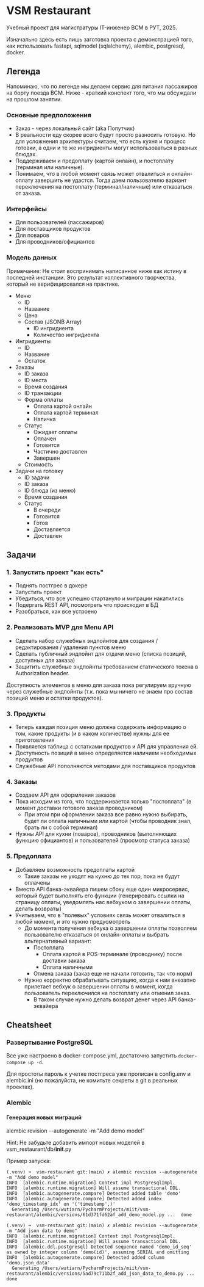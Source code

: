 # VSM Restaurant
Учебный проект для магистратуры IT-инженер ВСМ в РУТ, 2025.

Изначально здесь есть лишь заготовка проекта с демонстрацией того, как использовать fastapi, sqlmodel (sqlalchemy), alembic, postgresql, docker.

## Легенда
Напоминаю, что по легенде мы делаем сервис для питания пассажиров на борту поезда ВСМ. Ниже - краткий конспект того, что мы обсуждали на прошлом занятии.

### Основные предположения
- Заказ - через локальный сайт (aka Попутчик)
- В реальности еду скорее всего будут просто разносить готовую. Но для усложнения архитектуры считаем, что есть кухня и процесс готовки, а одни и те же ингридиенты могут использоваться в разных блюдах.
- Поддерживаем и предоплату (картой онлайн), и постоплату (терминал или наличные). 
- Понимаем, что в любой момент связь может отвалиться и онлайн-оплату завершить не удастся. Тогда даем пользователю вариант переключения на постоплату (терминал/наличные) или отказаться от заказа.

### Интерфейсы
* Для пользователей (пассажиров)
* Для поставщиков продуктов
* Для поваров
* Для проводников/официантов

### Модель данных
Примечание: Не стоит воспринимать написанное ниже как истину в последней инстанции. Это результат коллективного творчества, который не верифицировался на практике.

* Меню
    * ID
    * Название
    * Цена
    * Состав (JSONB Array)
        * ID ингридиента
        * Количество ингридиента
* Ингридиенты
    * ID
    * Название
    * Остаток
* Заказы
    * ID заказа
    * ID места
    * Время создания
    * ID транзакции
    * Форма оплаты
        * Оплата картой онлайн
        * Оплата картой терминал
        * Наличка
    * Статус
        * Ожидает оплаты
        * Оплачен
        * Готовится
        * Частично доставлен
        * Завершен
    * Стоимость
* Задачи на готовку
    * ID задачи
    * ID заказа
    * ID блюда (из меню)
    * Время создания
    * Статус
        * В очереди
        * Готовится
        * Готов
        * Доставляется
        * Доставлен

## Задачи

### 1. Запустить проект "как есть"
- Поднять постгрес в докере
- Запустить проект
- Убедиться, что все успешно стартануло и миграции накатились
- Подергать REST API, посмотреть что происходит в БД
- Разобраться, как все устроено

### 2. Реализовать MVP для Menu API
- Сделать набор служебных эндпойнтов для создания / редактирования / удаления пунктов меню
- Сделать публичный эндпойнт для отдачи меню (списка позиций, доступных для заказа)
- Защитить служебные эндпойнты требованием статического токена в Authorization header.

Доступность элементов в меню для заказа пока регулируем вручную через служебные эндпойнты (т.к. пока мы ничего не знаем про состав позиций меню и остатки продуктов).

### 3. Продукты
- Теперь каждая позиция меню должна содержать информацию о том, какие продукты (и в каком количестве) нужны для ее приготовления
- Появляется таблица с остатками продуктов и API для управления ей.
- Доступность позиций в меню определяется наличием необходимых продуктов
- Служебные API пополняются методами для поставщиков продуктов

### 4. Заказы
- Создаем API для оформления заказов
- Пока исходим из того, что поддерживается только "постоплата" (в момент доставки готового заказа проводником)
  - При этом при оформлении заказа все равно нужно выбирать, будет ли оплата наличными или картой (чтобы проводник знал, брать ли с собой терминал)
- Нужны API для кухни (поваров), проводников (выполняющих функцию официантов) и пользователей (просмотр статуса заказа)

### 5. Предоплата
- Добавляем возможность предоплаты картой
  - Такие заказы не уходят на кухню до тех пор, пока не будут оплачены
- Вместо API банка-эквайера пишем сбоку еще один микросервис, который будет выполнять его функции (генерировать ссылки на страницу оплаты, уведомлять нас вебхуком о завершении оплаты, делать возвраты)
- Учитываем, что в "полевых" условиях связь может отвалиться в любой момент, и это нужно предусмотреть
  - До момента получения вебхука о завершении оплаты позволяем пользователю отказаться от онлайн-оплаты и выбрать альтернативный вариант:
    - Постоплата
      - Оплата картой в POS-терминале (проводнику) после доставки заказа
      - Оплата наличными
    - Отмена заказа (заказ еще не начали готовить, так что норм)
  - Нужно корректно обрабатывать ситуацию, когда к нам внезапно прилетает вебхук о завершении оплаты в момент, когда пользователь переключился на постоплату или отменил заказ.
    - В таком случае нужно делать возврат денег через API банка-эквайера

## Cheatsheet
### Развертывание PostgreSQL
Все уже настроено в docker-compose.yml, достаточно запустить `docker-compose up -d`.

Для простоты пароль к учетке постгреса уже прописан в config.env и alembic.ini (но пожалуйста, не комитьте секреты в git в реальных проектах).

### Alembic
#### Генерация новых миграций
alembic revision --autogenerate -m "Add demo model"

Hint: Не забудьте добавить импорт новых моделей в vsm_restaurant/db/__init__.py

Пример запуска:
```
(.venv) ➜  vsm-restaurant git:(main) ✗ alembic revision --autogenerate -m "Add demo model"
INFO  [alembic.runtime.migration] Context impl PostgresqlImpl.
INFO  [alembic.runtime.migration] Will assume transactional DDL.
INFO  [alembic.autogenerate.compare] Detected added table 'demo'
INFO  [alembic.autogenerate.compare] Detected added index 'demo_timestamp_idx' on '('timestamp',)'
  Generating /Users/wutiarn/PycharmProjects/miit/vsm-restaurant/alembic/versions/61d371fd62af_add_demo_model.py ...  done
```
```
(.venv) ➜  vsm-restaurant git:(main) ✗ alembic revision --autogenerate -m "Add json data to demo"
INFO  [alembic.runtime.migration] Context impl PostgresqlImpl.
INFO  [alembic.runtime.migration] Will assume transactional DDL.
INFO  [alembic.ddl.postgresql] Detected sequence named 'demo_id_seq' as owned by integer column 'demo(id)', assuming SERIAL and omitting
INFO  [alembic.autogenerate.compare] Detected added column 'demo.json_data'
  Generating /Users/wutiarn/PycharmProjects/miit/vsm-restaurant/alembic/versions/5ad79c711b2f_add_json_data_to_demo.py ...  done
  ```
